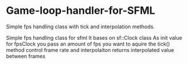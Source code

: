 # Game-loop-handler-for-SFML
Simple fps handling class with tick and interpolation methods.

Simple fps handling class for sfml
It bases on sf::Clock class
As init value for fpsClock you pass an amount of fps you want to aquire
the tick() method control frame rate and interpolaiton returns interpolated value between frames
